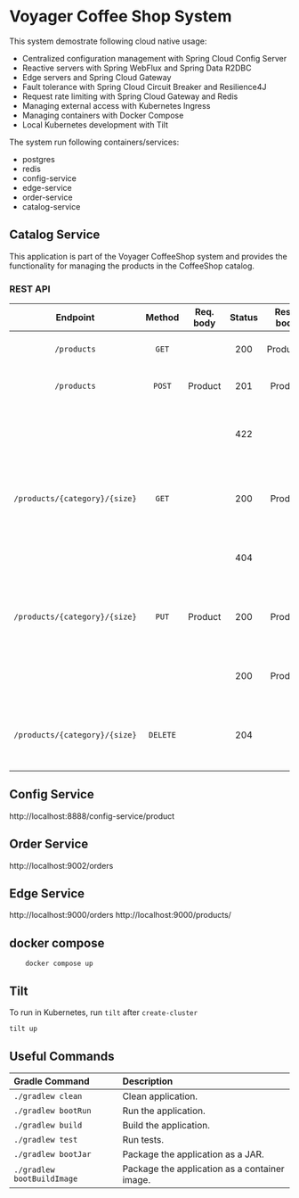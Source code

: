 # Voyager Coffee Shop System

This system demostrate following cloud native usage:
* Centralized configuration management with Spring Cloud Config Server
* Reactive servers with Spring WebFlux and Spring Data R2DBC
* Edge servers and Spring Cloud Gateway
* Fault tolerance with Spring Cloud Circuit Breaker and Resilience4J
* Request rate limiting with Spring Cloud Gateway and Redis
* Managing external access with Kubernetes Ingress
* Managing containers with Docker Compose
* Local Kubernetes development with Tilt

The system run following containers/services:
* postgres
* redis
* config-service
* edge-service
* order-service
* catalog-service

## Catalog Service

This application is part of the Voyager CoffeeShop system and provides the functionality for managing
the products in the CoffeeShop catalog. 



### REST API

| Endpoint	      | Method   | Req. body  | Status | Resp. body     | Description    		   	     |
|:---------------:|:--------:|:----------:|:------:|:--------------:|:-------------------------------|
| `/products`        | `GET`    |            | 200    | Product[]         | Get all the products in the catalog. |
| `/products`        | `POST`   | Product      | 201    | Product          | Add a new product to the catalog. |
|                 |          |            | 422    |                | A product with the same ISBN already exists. |
| `/products/{category}/{size}` | `GET`    |            | 200    | Product          | Get the product with the given Category & Size. |
|                 |          |            | 404    |                | No product with the given ISBN exists. |
| `/products/{category}/{size}` | `PUT`    | Product      | 200    | Product          | Update the product with the given Category & Size. |
|                 |          |            | 200    | Product          | Create a product with the given ISBN. |
| `/products/{category}/{size}` | `DELETE` |            | 204    |                | Delete the product with the given Category & Size. |



## Config Service
http://localhost:8888/config-service/product

## Order Service
http://localhost:9002/orders

## Edge Service
http://localhost:9000/orders
http://localhost:9000/products/

## docker compose
```
    docker compose up
```

## Tilt

To run in Kubernetes, run `tilt` after `create-cluster`
```
tilt up
```

## Useful Commands

| Gradle Command	         | Description                                   |
|:---------------------------|:----------------------------------------------|
| `./gradlew clean`        | Clean  application.                          |:----------------------------------------------|
| `./gradlew bootRun`        | Run the application.                          |
| `./gradlew build`          | Build the application.                        |
| `./gradlew test`           | Run tests.                                    |
| `./gradlew bootJar`        | Package the application as a JAR.             |
| `./gradlew bootBuildImage` | Package the application as a container image. |
